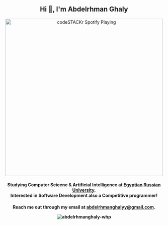 <h2 align="center">Hi 👋, I'm Abdelrhman Ghaly</h2>
<p align="center">

<img src="https://spotify-pink.vercel.app/api/spotify?background_color=36454F&text_color=CC5500" alt="codeSTACKr Spotify Playing" width="500" align="middle"/>

    
<h4 align="center">Studying Computer Sciecne & Artificial Intelligence at <a href="https://www.eru.edu.eg/">Egyptian Russian University</a>.<br> Interested in Software Development also a Competitive programmer!</h4>

<p align="center"><h4 align="center">Reach me out through my email at <a href="mailto:abdelrhmanghalyy@gmail.com">abdelrhmanghalyy@gmail.com</a>. <!-- and check out my <a href="https://drive.google.com/file/d/1qeGQ2q3SHny2PYl2WUgcrMPusMdC9ayf/view?usp=sharing">Resume</a>.</h4></p>-->
    
<!--## 🌱 I’m currently learning/interested in
* Front-end development
* ReactJS
* TailWind CSS
* Search Engine Optimization-->



<!--<pr>&nbsp;<img align="center" src="https://github-readme-stats.vercel.app/api?username=abdelrhmanghaly-whp&show_icons=true&theme=midnight-purple" alt="abdelrhmanghaly-whp" /></pr>-->
<p align="center">
  <img src="https://github-readme-stats.vercel.app/api/top-langs?username=abdelrhmanghaly-whp&show_icons=true&locale=en&layout=compact&show_icons=true&theme=tokyonight" alt="abdelrhmanghaly-whp"/>
</p>
<!--## 🐍 is searching for contributions
![snake gif](https://github.com/abdelrhmanghaly-whp/abdelrhmanghaly-whp/blob/output/github-contribution-grid-snake.svg)-->

